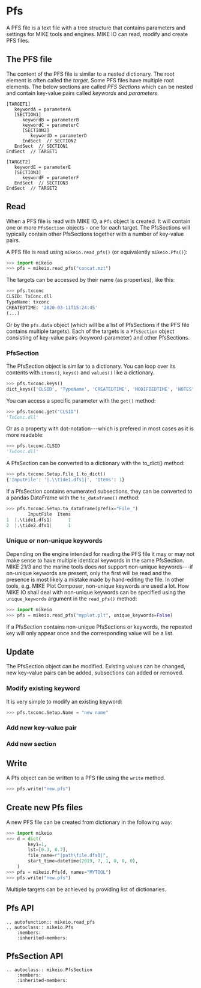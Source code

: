 # Pfs

A PFS file is a text file with a tree structure that contains parameters and settings for MIKE tools and engines. MIKE IO can read, modify and create PFS files. 

## The PFS file

The content of the PFS file is similar to a nested dictionary. The root element is often called the *target*. Some PFS files have multiple root elements. The below sections are called *PFS Sections* which can be nested and contain key-value pairs called *keywords* and *parameters*. 

```
[TARGET1]
   keywordA = parameterA
   [SECTION1]
      keywordB = parameterB
      keywordC = parameterC
      [SECTION2]
         keywordD = parameterD         
      EndSect  // SECTION2 
   EndSect  // SECTION1 
EndSect  // TARGET1

[TARGET2]
   keywordE = parameterE 
   [SECTION3]
      keywordF = parameterF
   EndSect  // SECTION3 
EndSect  // TARGET2
```

## Read

When a PFS file is read with MIKE IO, a `Pfs` object is created. It will contain one or more `PfsSection` objects - one for each target. The PfsSections will typically contain other PfsSections together with a number of key-value pairs. 

A PFS file is read using `mikeio.read_pfs()` (or equivalently `mikeio.Pfs()`):

```python
>>> import mikeio
>>> pfs = mikeio.read_pfs("concat.mzt")
```

The targets can be accessed by their name (as properties), like this:  

```python
>>> pfs.txconc
CLSID: TxConc.dll
TypeName: txconc
CREATEDTIME: '2020-03-11T15:24:45'
(...)
```

Or by the `pfs.data` object (which will be a list of PfsSections if the PFS file contains multiple targets). Each of the targets is a `PfsSection` object consisting of key-value pairs (keyword-parameter) and other PfsSections. 


### PfsSection

The PfsSection object is similar to a dictionary. You can loop over its contents with `items()`, `keys()` and `values()` like a dictionary. 

```python
>>> pfs.txconc.keys()
dict_keys(['CLSID', 'TypeName', 'CREATEDTIME', 'MODIFIEDTIME', 'NOTES', 'Setup'])
```

You can access a specific parameter with the `get()` method: 

```python
>>> pfs.txconc.get("CLSID")
'TxConc.dll'
```

Or as a property with dot-notation---which is prefered in most cases as it is more readable: 

```python
>>> pfs.txconc.CLSID
'TxConc.dll'
```

A PfsSection can be converted to a dictionary with the to_dict() method: 

```python
>>> pfs.txconc.Setup.File_1.to_dict()
{'InputFile': '|.\\tide1.dfs1|', 'Items': 1}
```

If a PfsSection contains enumerated subsections, they can be converted to a pandas DataFrame with the `to_dataframe()` method: 

```python
>>> pfs.txconc.Setup.to_dataframe(prefix="File_")
        InputFile  Items
1  |.\tide1.dfs1|      1
2  |.\tide2.dfs1|      1
```



### Unique or non-unique keywords

Depending on the engine intended for reading the PFS file it may or may not make sense to have multiple identical keywords in the same PfsSection. MIKE 21/3 and the marine tools does *not* support non-unique keywords---if on-unique keywords are present, only the first will be read and the presence is most likely a mistake made by hand-editing the file. In other tools, e.g. MIKE Plot Composer, non-unique keywords are used a lot. How MIKE IO shall deal with non-unique keywords can be specified using the `unique_keywords` argument in the `read_pfs()` method: 

```python
>>> import mikeio
>>> pfs = mikeio.read_pfs("myplot.plt", unique_keywords=False)
```

If a PfsSection contains non-unique PfsSections or keywords, the repeated key will only appear once and the corresponding value will be a list. 


## Update

The PfsSection object can be modified. Existing values can be changed, new key-value pairs can be added, subsections can added or removed. 



### Modify existing keyword

It is very simple to modify an existing keyword: 

```python
>>> pfs.txconc.Setup.Name = "new name"
```




### Add new key-value pair


### Add new section


## Write 

A Pfs object can be written to a PFS file using the `write` method. 

```python
>>> pfs.write("new.pfs")
```


## Create new Pfs files

A new PFS file can be created from dictionary in the following way: 

```python
>>> import mikeio
>>> d = dict(
        key1=1,
        lst=[0.3, 0.7],
        file_name=r"|path\file.dfs0|",
        start_time=datetime(2019, 7, 1, 0, 0, 0),        
    )
>>> pfs = mikeio.Pfs(d, names="MYTOOL")
>>> pfs.write("new.pfs")
```

Multiple targets can be achieved by providing list of dictionaries. 




## Pfs API

```{eval-rst}
.. autofunction:: mikeio.read_pfs
.. autoclass:: mikeio.Pfs
	:members:
	:inherited-members:
```

## PfsSection API

```{eval-rst}
.. autoclass:: mikeio.PfsSection
	:members:
	:inherited-members:
```
